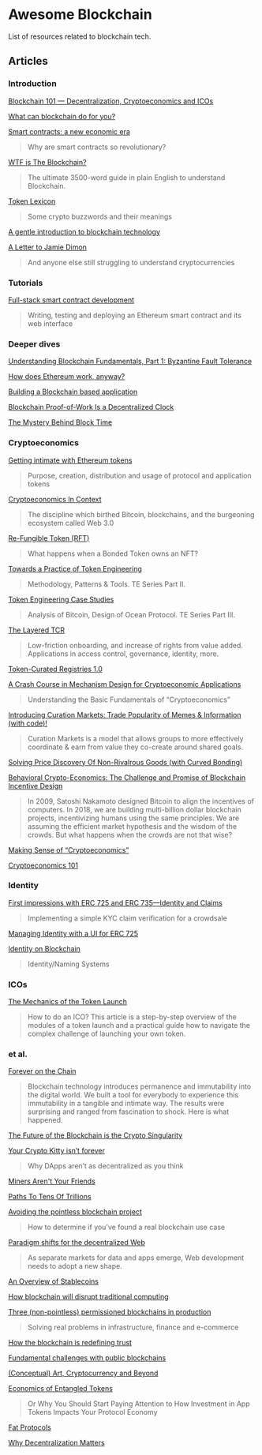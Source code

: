 # Awesome Blockchain
List of resources related to blockchain tech.

## Articles

### Introduction

[Blockchain 101 — Decentralization, Cryptoeconomics and ICOs](https://medium.com/@julio_santos/blockchain-101-decentralization-cryptoeconomics-and-icos-eb56f20932dc)

[What can blockchain do for you?](https://hackernoon.com/what-can-blockchain-do-for-you-746ed436a371)

[Smart contracts: a new economic era](https://hackernoon.com/smart-contracts-a-new-economic-era-e95f407d49ef)
> Why are smart contracts so revolutionary?

[WTF is The Blockchain?](https://hackernoon.com/wtf-is-the-blockchain-1da89ba19348)
> The ultimate 3500-word guide in plain English to understand Blockchain.

[Token Lexicon](https://medium.com/@billyrennekamp/token-lexicon-b4ed9a4ce363)
> Some crypto buzzwords and their meanings

[A gentle introduction to blockchain technology](https://bitsonblocks.net/2015/09/09/a-gentle-introduction-to-blockchain-technology/)

[A Letter to Jamie Dimon](https://blog.chain.com/a-letter-to-jamie-dimon-de89d417cb80)
> And anyone else still struggling to understand cryptocurrencies

### Tutorials
[Full-stack smart contract development](https://hackernoon.com/full-stack-smart-contract-development-fccdfe5176ce)
> Writing, testing and deploying an Ethereum smart contract and its web interface

### Deeper dives
[Understanding Blockchain Fundamentals, Part 1: Byzantine Fault Tolerance](https://medium.com/loom-network/understanding-blockchain-fundamentals-part-1-byzantine-fault-tolerance-245f46fe8419)

[How does Ethereum work, anyway?](https://medium.com/@preethikasireddy/how-does-ethereum-work-anyway-22d1df506369)

[Building a Blockchain based application](https://medium.com/@davesag/building-a-blockchain-based-application-cc58cf8b2896)

[Blockchain Proof-of-Work Is a Decentralized Clock](https://grisha.org/blog/2018/01/23/explaining-proof-of-work/)

[The Mystery Behind Block Time](https://medium.facilelogin.com/the-mystery-behind-block-time-63351e35603a)

### Cryptoeconomics
[Getting intimate with Ethereum tokens](https://hackernoon.com/getting-intimate-with-ethereum-tokens-2a1779c4db7b)
> Purpose, creation, distribution and usage of protocol and application tokens

[Cryptoeconomics In Context](https://hackernoon.com/cryptoeconomics-in-context-6435ad6839be)
> The discipline which birthed Bitcoin, blockchains, and the burgeoning ecosystem called Web 3.0

[Re-Fungible Token (RFT)](https://medium.com/@billyrennekamp/re-fungible-token-rft-297003592769)
> What happens when a Bonded Token owns an NFT?

[Towards a Practice of Token Engineering](https://blog.oceanprotocol.com/towards-a-practice-of-token-engineering-b02feeeff7ca)
> Methodology, Patterns & Tools. TE Series Part II.

[Token Engineering Case Studies](https://blog.oceanprotocol.com/token-engineering-case-studies-b44267e68f4)
> Analysis of Bitcoin, Design of Ocean Protocol. TE Series Part III.

[The Layered TCR](https://blog.oceanprotocol.com/the-layered-tcr-56cc5b4cdc45)
> Low-friction onboarding, and increase of rights from value added. Applications in access control, governance, identity, more.

[Token-Curated Registries 1.0](https://medium.com/@ilovebagels/token-curated-registries-1-0-61a232f8dac7)

[A Crash Course in Mechanism Design for Cryptoeconomic Applications](https://medium.com/blockchannel/a-crash-course-in-mechanism-design-for-cryptoeconomic-applications-a9f06ab6a976)
> Understanding the Basic Fundamentals of “Cryptoeconomics”

[Introducing Curation Markets: Trade Popularity of Memes & Information (with code)!](https://medium.com/@simondlr/introducing-curation-markets-trade-popularity-of-memes-information-with-code-70bf6fed9881)
> Curation Markets is a model that allows groups to more effectively coordinate & earn from value they co-create around shared goals.

[Solving Price Discovery Of Non-Rivalrous Goods (with Curved Bonding)](https://medium.com/@simondlr/solving-price-discovery-of-non-rivalrous-goods-with-curved-bonding-27b2186d55d5)

[Behavioral Crypto-Economics: The Challenge and Promise of Blockchain Incentive Design](https://medium.com/berlin-innovation-ventures/behavioral-crypto-economics-6d8befbf2175)
> In 2009, Satoshi Nakamoto designed Bitcoin to align the incentives of computers. In 2018, we are building multi-billion dollar blockchain projects, incentivizing humans using the same principles. We are assuming the efficient market hypothesis and the wisdom of the crowds. But what happens when the crowds are not that wise?

[Making Sense of “Cryptoeconomics”](https://hackernoon.com/making-sense-of-cryptoeconomics-5edea77e4e8d)

[Cryptoeconomics 101](https://thecontrol.co/cryptoeconomics-101-e5c883e9a8ff)

### Identity

[First impressions with ERC 725 and ERC 735—Identity and Claims](https://hackernoon.com/first-impressions-with-erc-725-and-erc-735-identity-and-claims-4a87ff2509c9)
> Implementing a simple KYC claim verification for a crowdsale

[Managing Identity with a UI for ERC 725](https://medium.com/originprotocol/managing-identity-with-a-ui-for-erc-725-5c7422b38c09)

[Identity on Blockchain](https://medium.facilelogin.com/identity-on-blockchain-part-ii-91dc51cb5beb)
> Identity/Naming Systems

### ICOs
[The Mechanics of the Token Launch](https://blog.fractalblockchain.com/the-mechanics-of-the-token-launch-92f186a597f5)
> How to do an ICO? This article is a step-by-step overview of the modules of a token launch and a practical guide how to navigate the complex challenge of launching your own token.

### et al.
[Forever on the Chain](https://hackernoon.com/forever-on-the-chain-c755838dfc79)
> Blockchain technology introduces permanence and immutability into the digital world. We built a tool for everybody to experience this immutability in a tangible and intimate way. The results were surprising and ranged from fascination to shock. Here is what happened.

[The Future of the Blockchain is the Crypto Singularity](https://medium.com/@Michael_Spencer/future-of-the-blockchain-is-crypto-singularity-86813b4a828f)

[Your Crypto Kitty isn’t forever](https://medium.com/loom-network/your-crypto-kitty-isnt-forever-why-dapps-aren-t-as-decentralized-as-you-think-871d6acfea)
> Why DApps aren’t as decentralized as you think

[Miners Aren't Your Friends](https://blog.keep.network/miners-arent-your-friends-cde9b6e0e9ac)

[Paths To Tens Of Trillions](https://medium.com/multicoin-capital/paths-to-tens-of-trillions-e59f93b131c5)

[Avoiding the pointless blockchain project](https://www.linkedin.com/pulse/avoiding-pointless-blockchain-project-gideon-greenspan/)
> How to determine if you’ve found a real blockchain use case

[Paradigm shifts for the decentralized Web](https://ruben.verborgh.org/blog/2017/12/20/paradigm-shifts-for-the-decentralized-web)
> As separate markets for data and apps emerge, Web development needs to adopt a new shape.

[An Overview of Stablecoins](https://multicoin.capital/2018/01/17/an-overview-of-stablecoins/)

[How blockchain will disrupt traditional computing](https://techbeacon.com/how-blockchain-will-disrupt-traditional-computing)

[Three (non-pointless) permissioned blockchains in production](https://www.multichain.com/blog/2017/11/three-non-pointless-blockchains-production/)
> Solving real problems in infrastructure, finance and e-commerce

[How the blockchain is redefining trust](https://www.wired.com/story/how-the-blockchain-is-redefining-trust/)

[Fundamental challenges with public blockchains](https://medium.com/@preethikasireddy/fundamental-challenges-with-public-blockchains-253c800e9428)

[(Conceptual) Art, Cryptocurrency and Beyond](https://www.furtherfield.org/conceptual-art-cryptocurrency-and-beyond/)

[Economics of Entangled Tokens](https://blog.neufund.org/economics-of-entangled-tokens-9fc5b084e2d2)
> Or Why You Should Start Paying Attention to How Investment in App Tokens Impacts Your Protocol Economy

[Fat Protocols](http://www.usv.com/blog/fat-protocols)

[Why Decentralization Matters](https://medium.com/@cdixon/why-decentralization-matters-5e3f79f7638e)
